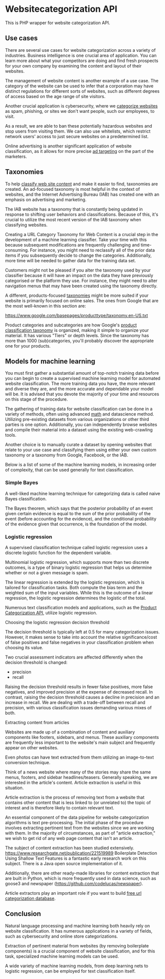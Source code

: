# Websitecategorization API

This is PHP wrapper for website categorization API. 

## Use cases

There are several use cases for website categorization across a variety of industries. Business intelligence is one crucial area of application. You can learn more about what your competitors are doing and find fresh prospects for your own company by examining the content and layout of their websites.

The management of website content is another example of a use case. The category of the website can be used to infer that a corporation may have distinct regulations for different sorts of websites, such as different degrees of access based on the age range of site visitors.

Another crucial application is cybersecurity, where we [categorize websites](https://medium.com/website-categorization/website-categorization-api-ca6c3e0f6c4d) as spam, phishing, or sites we don't want people, such our employees, to visit.

As a result, we are able to ban these potentially hazardous websites and stop users from visiting them. We can also use whitelists, which restrict network users' access to just secure websites on a predetermined list.

Online advertising is another significant application of website classification, as it allows for more precise [ad targeting](https://en.wikipedia.org/wiki/Targeted_advertising) on the part of the marketers.

## Taxonomies

To help [classify web site content](https://www.websitecategorizationapi.com/) and make it easier to find, taxonomies are created. An ad-focused taxonomy is most helpful in the context of websites, and the Internet Advertising Bureau (IAB) has created one with an emphasis on advertising and marketing.

The IAB website has a taxonomy that is constantly being updated in response to shifting user behaviors and classifications. Because of this, it's crucial to utilize the most recent version of the IAB taxonomy when classifying websites.

Creating a URL Category Taxonomy for Web Content is a crucial step in the development of a machine learning classifier. Take your time with this because subsequent modifications are frequently challenging and time-consuming. For instance, you might need to reclassify all of the prior data items if you subsequently decide to change the categories. Additionally, more time will be needed to gather data for the training data set.

Customers might not be pleased if you alter the taxonomy used by your classifier because it will have an impact on the data they have previously categorised or the platform they use. For instance, they might need to alter navigation menus that may have been created using the taxonomy directly.

A different, products-focused [taxonomies](https://pypi.org/project/websiteclassificationapi/) might be more suited if your website is primarily focused on online sales. The ones from Google that are the most well-known in this section are:

https://www.google.com/basepages/producttype/taxonomy.en-US.txt

Product categories and subcategories are how Google's [product classification taxonomy](https://medium.com/product-categorization/product-categorization-introduction-d62bb92e8515) is organized, making it simple to organize your material. It has various "Tiers" or depth levels. Since the taxonomy has more than 1000 (sub)categories, you'll probably discover the appropriate one for your products.

## Models for machine learning

You must first gather a substantial amount of top-notch training data before you can begin to create a supervised machine learning model for automated website classification. The more training data you have, the more relevant and diverse they are, and the more accurate and dependable your model will be. It is advised that you devote the majority of your time and resources on this stage of the procedure.

The gathering of training data for website classification can be done in a variety of methods, often using advanced [math](https://www.boplnachhilfe.de/) and datascience method. Utilizing pre-existing datasets from various organizations or other third parties is one option. Additionally, you can independently browse websites and compile their material into a dataset using the existing web-crawling tools.


Another choice is to manually curate a dataset by opening websites that relate to your use case and classifying them using either your own custom taxonomy or a taxonomy from Google, Facebook, or the IAB.

Below is a list of some of the machine learning models, in increasing order of complexity, that can be used generally for text classification.

### Simple Bayes

A well-liked machine learning technique for categorizing data is called naive Bayes classification.

The Bayes theorem, which says that the posterior probability of an event given certain evidence is equal to the sum of the prior probability of the event (before accounting for the evidence), and the conditional probability of the evidence given that occurrence, is the foundation of the model.

### Logistic regression

A supervised classification technique called logistic regression uses a discrete logistic function for the dependent variable.

Multinomial logistic regression, which supports more than two discrete outcomes, is a type of binary logistic regression that helps us determine whether or not a given message is spam.

The linear regression is extended by the logistic regression, which is tailored for classification tasks. Both compute the bias term and the weighted sum of the input variables. While this is the outcome of a linear regression, the logistic regression determines the logistic of the total.

Numerous text classification models and applications, such as the [Product Categorization API](https://documenter.getpostman.com/view/20674041/UyrBjGSV), utilize logistic regression.

Choosing the logistic regression decision threshold

The decision threshold is typically left at 0.5 for many categorization issues. However, it makes sense to take into account the relative significance/cost of false positives and false negatives in your classification problem when choosing its value.

Two crucial assessment indicators are affected differently when the decision threshold is changed:
- precision
- recall

Raising the decision threshold results in fewer false positives, more false negatives, and improved precision at the expense of decreased recall. In contrast, raising the decision threshold causes a decline in precision and an increase in recall. We are dealing with a trade-off between recall and precision, with various classification issues demanding various mixes of both.

Extracting content from articles

Websites are made up of a combination of content and auxiliary components like footers, sidebars, and menus. These auxiliary components are frequently less important to the website's main subject and frequently appear on other websites.

Even photos can have text extracted from them utilizing an image-to-text conversion technique.

Think of a news website where many of the stories may share the same menus, footers, and sidebar headlines/teasers. Generally speaking, we are interested in the article's content. Article extraction is useful in this situation.

Article extraction is the process of removing text from a website that contains other content that is less linked to (or unrelated to) the topic of interest and is therefore likely to contain relevant text.

An essential component of the data pipeline for website categorization algorithms is text pre-processing. The initial phase of the procedure involves extracting pertinent text from the websites since we are working with them. In the majority of circumstances, as part of "article extraction," we wish to get rid of any web page content that isn't an article.

The subject of content extraction has been studied extensively. https://www.researchgate.net/publication/221519989 Boilerplate Detection Using Shallow Text Features is a fantastic early research work on this subject. There is a Java open source implementation of it.

Additionally, there are other ready-made libraries for content extraction that are built in Python, which is more frequently used in data science, such as goose3 and newspaper (https://github.com/codelucas/newspaper).

Article extractors play an important role if you want to build [free url categorization database](https://www.alpha-quantum.com/blog/url-database/url-database/). 

## Conclusion

Natural language processing and machine learning both heavily rely on website classification. It has numerous applications in a variety of fields, such as cybersecurity and online store categorizations.

Extraction of pertinent material from websites (by removing boilerplate components) is a crucial component of website classification, and for this task, specialized machine learning models can be used.

A wide variety of machine learning models, from deep learning nets to logistic regression, can be employed for text classification itself.

